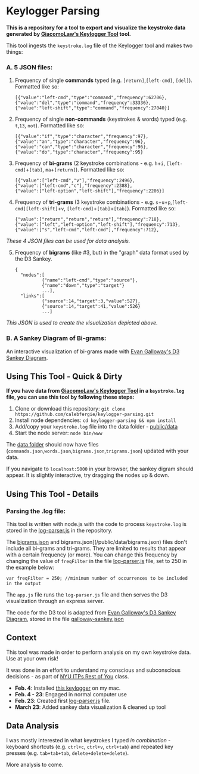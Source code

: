 # Keylogger Parsing

**This is a repository for a tool to export and visualize the keystroke data generated by [GiacomoLaw's Keylogger Tool](https://github.com/GiacomoLaw/Keylogger) tool.**

[](public/images/500-plus.png)

This tool ingests the `keystroke.log` file of the Keylogger tool and makes two things:

### A. 5 JSON files:
1. Frequency of single **commands** typed (e.g. `[return]`,`[left-cmd]`, `[del]`). Formatted like so:
    ```
    [{"value":"left-cmd","type":"command","frequency":62706},
    {"value":"del","type":"command","frequency":33336},
    {"value":"left-shift","type":"command","frequency":27040}]
    ```
2. Frequency of single **non-commands** (keystrokes & words) typed (e.g. `t`,`13`, `not`). Formatted like so:
    ```
    [{"value":"if","type":"character","frequency":97},
    {"value":"an","type":"character","frequency":96},
    {"value":"can","type":"character","frequency":96},
    {"value":"do","type":"character","frequency":95}
    ```
3. Frequency of **bi-grams** (2 keystroke combinations - e.g. `h`+`i`, `[left-cmd]`+`[tab]`, `ma`+`[return]`). Formatted like so:
    ```
    [{"value":["left-cmd","v"],"frequency":2496},
    {"value":["left-cmd","c"],"frequency":2388},
    {"value":["left-option","left-shift"],"frequency":2206}]
    ```
4. Frequency of **tri-grams** (3 keystroke combinations - e.g. `s`+`u`+`p`,`[left-cmd][left-shift]`+`v`, `[left-cmd]`+`[tab]`+`[tab]`). Formatted like so:
    ```
    {"value":["return","return","return"],"frequency":718},
    {"value":["left","left-option","left-shift"],"frequency":713},
    {"value":["s","left-cmd","left-cmd"],"frequency":712},
    ```

*These 4 JSON files can be used for data analysis.*

5. Frequency of **bigrams** (like #3, but) in the "graph" data format used by the D3 Sankey.
    ```
    {
      "nodes":[
              {"name":"left-cmd","type":"source"},
              {"name":"down","type":"target"}
              ...],
      "links":[
              {"source":14,"target":3,"value":527},
              {"source":14,"target":41,"value":526}
              ...]
    ```

*This JSON is used to create the visualization depicted above.*

### B. A Sankey Diagram of Bi-grams:

An interactive visualization of bi-grams made with [Evan Galloway's D3 Sankey Diagram](https://bl.ocks.org/gallowayevan/88d7c27ac2d1cfb78541d96b7477b43c).

## Using This Tool - Quick & Dirty

**If you have data from [GiacomoLaw's Keylogger Tool](https://github.com/GiacomoLaw/Keylogger) in a `keystroke.log` file, you can use this tool by following these steps:**

1. Clone or download this repository: `git clone https://github.com/calebfergie/keylogger-parsing.git`
2. Install node dependencies: `cd keylogger-parsing && npm install`
3. Add/copy your `keystroke.log` file into the data folder - [public/data](/public/data/)
4. Start the node server: `node bin/www`

The [data folder](/public/data) should now have files (`commands.json`,`words.json`,`bigrams.json`,`trigrams.json`) updated with your data.

If you navigate to `localhost:5000` in your browser, the sankey digram should appear. It is slightly interactive, try dragging the nodes up & down.

## Using This Tool - Details

### Parsing the .log file:

 This tool is written with node.js with the code to process `keystroke.log` is stored in the [log-parser.js](/public/data/log-parser.js) in the repository.

 The [bigrams.json](/public/data/bigrams.json) and bigrams.json](/public/data/bigrams.json) files don't include all bi-grams and tri-grams. They are limited to results that appear with a certain frequency (or more). You can change this frequency by changing the value of `freqFilter` in the file [log-parser.js](/public/data/log-parser.js) file, set to 250 in the example below:

 `var freqFilter = 250; //minimum number of occurrences to be included in the output`

 The `app.js` file runs the `log-parser.js` file and then serves the D3 visualization through an express server.

 The code for the D3 tool is adapted from [Evan Galloway's D3 Sankey Diagram](https://bl.ocks.org/gallowayevan/88d7c27ac2d1cfb78541d96b7477b43c), stored in the file [galloway-sankey.json](/public/databigrams.json)

## Context

This tool was made in order to perform analysis on my own keystroke data. Use at your own risk!

It was done in an effort to understand my conscious and subconscious decisions - as part of [NYU ITPs Rest of You](https://itp.nyu.edu/classes/roy19/) class.

- **Feb. 4**: Installed [this keylogger](https://github.com/GiacomoLaw/Keylogger) on my mac.
- **Feb. 4 - 23**: Engaged in normal computer use
- **Feb. 23**: Created first [log-parser.js](/public/data/log-parser.js) file.
- **March 23**: Added sankey data visualization & cleaned up tool

## Data Analysis

I was mostly interested in what keystrokes I typed *in combination* - keyboard shortcuts (e.g. `ctrl+c`, `ctrl+v`, `ctrl+tab`) and repeated key presses (e.g. `tab+tab+tab`, `delete+delete+delete`).

More analysis to come.

